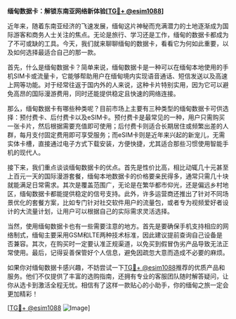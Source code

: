 **缅甸数据卡：解锁东南亚网络新体验[[TG💪+ @esim1088](https://t.me/s/esim1088)]**

近年来，随着东南亚经济的飞速发展，缅甸这片神秘而充满潜力的土地逐渐成为国际游客和商务人士关注的焦点。无论是旅行、学习还是工作，缅甸的数据卡都成为了不可或缺的工具。今天，我们就来聊聊缅甸的数据卡，看看它为何如此重要，以及如何选择最适合自己的那一款。

首先，什么是缅甸数据卡？简单来说，缅甸数据卡是一种可以在缅甸本地使用的手机SIM卡或流量卡，它能够帮助用户在缅甸境内实现语音通话、短信发送以及高速上网等功能。对于经常往返于国内外的人来说，这种卡片特别实用，因为它可以避免高昂的国际漫游费用，同时还能提供稳定且快速的网络连接。

那么，缅甸数据卡有哪些种类呢？目前市场上主要有三种类型的缅甸数据卡可供选择：预付费卡、后付费卡以及eSIM卡。预付费卡是最常见的一种，用户只需购买一张卡片，然后根据需要充值即可使用；后付费卡则适合长期居住或频繁出差的人群，每月支付固定费用即可享受服务；而eSIM卡则是近年来兴起的新宠儿，无需实体卡槽，直接通过电子方式下载安装，方便快捷，尤其适合那些习惯使用智能手机的现代人。

接下来，我们重点谈谈缅甸数据卡的优点。首先是性价比高，相比动辄几十元甚至上百元一天的国际漫游套餐，缅甸本地数据卡的价格要亲民得多，通常只需几十块就能满足日常需求。其次是覆盖范围广，无论是在繁华都市仰光，还是偏远乡村地区，缅甸数据卡都能提供稳定的信号支持。此外，许多运营商还推出了针对不同场景优化的套餐方案，比如专门针对社交软件用户的流量包，或者专为视频爱好者设计的大流量计划，让用户可以根据自己的实际需求灵活选择。

当然，使用缅甸数据卡也有一些需要注意的地方。首先是要确保手机支持相应的网络制式，缅甸主要采用GSM和LTE两种技术标准，因此建议提前查询自己设备是否兼容。其次，在购买时一定要认准正规渠道，以免买到假冒伪劣产品导致无法正常使用。最后，记得妥善保管好个人信息，避免因疏忽大意而造成不必要的麻烦。

如果你对缅甸数据卡感兴趣，不妨尝试一下[TG💪+ @esim1088](https://t.me/s/esim1088)推荐的优质产品和服务。他们不仅提供了丰富的选购指南，还拥有专业的客服团队随时解答疑问，让你从选卡到激活全程无忧。相信有了这样一款贴心的小助手，你的缅甸之旅一定会更加精彩！

[[TG💪+ @esim1088](https://t.me/s/esim1088) ![Image](https://i.postimg.cc/4NQfJmqS/Snipaste-2025-05-13-00-14-12.png)]